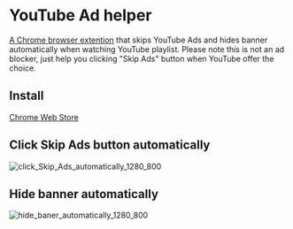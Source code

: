 # YouTube Ad helper

[A Chrome browser extention](https://chrome.google.com/webstore/detail/youtube-ads-helper/cdpdfhpamnoomcbbmchmpgolbphnagaj) that skips YouTube Ads and hides banner automatically when watching YouTube playlist. Please note this is not an ad blocker, just help you clicking "Skip Ads" button when YouTube offer the choice.

## Install

[Chrome Web Store](https://chrome.google.com/webstore/detail/youtube-ads-helper/cdpdfhpamnoomcbbmchmpgolbphnagaj)

## Click Skip Ads button automatically
![click_Skip_Ads_automatically_1280_800](https://user-images.githubusercontent.com/975575/146677412-0ae70bde-9065-48bf-b147-e7aa34259c25.png)


## Hide banner automatically
![hide_baner_automatically_1280_800](https://user-images.githubusercontent.com/975575/146677418-35164a41-c8de-4da9-974f-50af3d7d60d6.png)